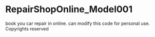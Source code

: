 # RepairShopOnline_Model001
book you car repair in online. can modify this code for personal use. Copyrights reserved
